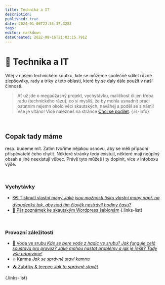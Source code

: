 ```yaml
---
title: Technika a IT
description: 
published: true
date: 2024-01-06T22:55:37.328Z
tags: 
editor: markdown
dateCreated: 2022-08-16T21:03:15.791Z
---
```


# :wrench: Technika a IT
Vítej v našem technickém koutku, kde se můžeme společně sdílet různé zlepšováky, rady a triky z této oblasti, které by se daly dále použít v naší činnosti. 

> Ať už jde o megaúžasný projekt, vychytávku, maličkost či jen třeba radu (technického rázu), co si myslíš, že by mohla usnadnit práci ostatním nejemn okolo věcí skautských, naváhej a poděl se s námi! Vše je vítáno!
Více nalezneš na stránce [Chci se podílet](/owiki/chci_se_podilet).
{.is-info}

<br>

## Copak tady máme
resp. budeme mít. Zatím tvoříme nějakou osnovu, aby se měli případní přispěvatelé čeho chytit. Některé stránky tedy existují, některé mají neúplný obsah a jiné neexistují vůbec. Právě tyto můžeš i ty doplnit, více v infoboxu výše.

<br>

### Vychytávky
- [:world_map: Tisknutí vlastní mapy *Jaké jsou možnosti tisku vlastní mapy např. na dvoudenku tak, aby nad tím člověk nestrávil hodiny času?*](map2print)
- [:memo: Pár poznámek ke skautským Wordpress šablonám](wp_sablony)
{.links-list}

<br>

### Provozní záležitosti
- [:potable_water: Voda ve srubu *Kde se bere vode z hadic ve srubu? Jak funguje celá soustava pro provoz? Jaké mohou nastat problémy a jak je řešit? Tady vše odpovíme!*](voda_srub)
- [:fire: Kamna *Jak se správně staví kamna*](kamna)
- [:tent: Zubříky & teepee *Jak to správně stavět*](kamna)

{.links-list}